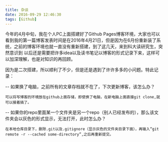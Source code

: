 ```yaml
---
title: 杂谈
date: 2016-09-29 12:46:30
tags: [Github]
---
```


今年的4月中旬，我在个人PC上面搭建好了Github Pages博客环境，大家也可以看到我的第一篇博客发表时间是在2016年4月21日，但是因为在6月份重新装了系统，之前的博客环境也就一直没有重新搭建，到了这几天，来到科大读研究生，突然意识到
以后还是需要把许多idea以及读书笔记以博客的形式记录下来，这样可以加深理解，也是对知识的再回顾。

因为是二次搭建，所以顺利了不少，但是还是遇到了许许多多的小问题。特此记录：

-- 如果换了电脑，之前所有的文章存档就不在了，下次更新博客，该怎么办？
    
    可以将写博客的环境放在github上面存储，即使换了电脑，在新电脑上面直接git clone,就可以接着搞了。
    
-- 如果你的repo里面某一个文件夹是另一个repo（别人已经发布的），那么该文件夹会以灰色的形式显示，无法打开，此时怎么办？
    
    在本地仓库目录下，删除.git以及.gitignore（显示灰色的文件夹目录下面），再输入“git remote -r --cached some-directory”,之后再重新提交。
    
    